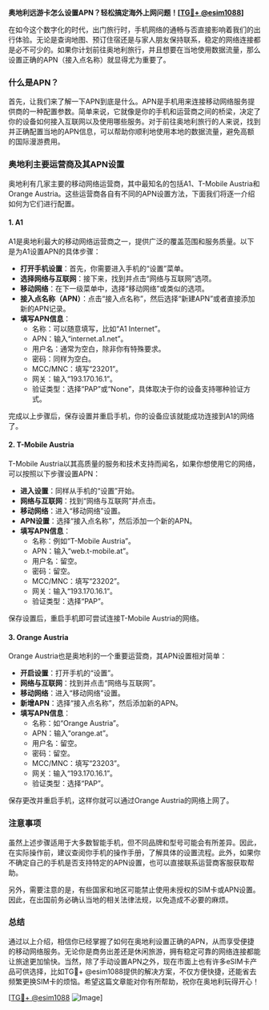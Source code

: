 **奥地利远游卡怎么设置APN？轻松搞定海外上网问题！[[TG💪+ @esim1088](https://t.me/s/esim1088)]**

在如今这个数字化的时代，出门旅行时，手机网络的通畅与否直接影响着我们的出行体验。无论是查询地图、预订住宿还是与家人朋友保持联系，稳定的网络连接都是必不可少的。如果你计划前往奥地利旅行，并且想要在当地使用数据流量，那么设置正确的APN（接入点名称）就显得尤为重要了。

### 什么是APN？

首先，让我们来了解一下APN到底是什么。APN是手机用来连接移动网络服务提供商的一种配置参数。简单来说，它就像是你的手机和运营商之间的桥梁，决定了你的设备如何接入互联网以及使用哪些服务。对于前往奥地利旅行的人来说，找到并正确配置当地的APN信息，可以帮助你顺利地使用本地的数据流量，避免高额的国际漫游费用。

### 奥地利主要运营商及其APN设置

奥地利有几家主要的移动网络运营商，其中最知名的包括A1、T-Mobile Austria和Orange Austria。这些运营商各自有不同的APN设置方法，下面我们将逐一介绍如何为它们进行配置。

#### 1. A1

A1是奥地利最大的移动网络运营商之一，提供广泛的覆盖范围和服务质量。以下是为A1设置APN的具体步骤：

- **打开手机设置**：首先，你需要进入手机的“设置”菜单。
- **选择网络与互联网**：接下来，找到并点击“网络与互联网”选项。
- **移动网络**：在下一级菜单中，选择“移动网络”或类似的选项。
- **接入点名称（APN）**：点击“接入点名称”，然后选择“新建APN”或者直接添加新的APN记录。
- **填写APN信息**：
  - 名称：可以随意填写，比如“A1 Internet”。
  - APN：输入“internet.a1.net”。
  - 用户名：通常为空白，除非你有特殊要求。
  - 密码：同样为空白。
  - MCC/MNC：填写“23201”。
  - 网关：输入“193.170.16.1”。
  - 验证类型：选择“PAP”或“None”，具体取决于你的设备支持哪种验证方式。

完成以上步骤后，保存设置并重启手机，你的设备应该就能成功连接到A1的网络了。

#### 2. T-Mobile Austria

T-Mobile Austria以其高质量的服务和技术支持而闻名，如果你想使用它的网络，可以按照以下步骤设置APN：

- **进入设置**：同样从手机的“设置”开始。
- **网络与互联网**：找到“网络与互联网”并点击。
- **移动网络**：进入“移动网络”设置。
- **APN设置**：选择“接入点名称”，然后添加一个新的APN。
- **填写APN信息**：
  - 名称：例如“T-Mobile Austria”。
  - APN：输入“web.t-mobile.at”。
  - 用户名：留空。
  - 密码：留空。
  - MCC/MNC：填写“23202”。
  - 网关：输入“193.170.16.1”。
  - 验证类型：选择“PAP”。

保存设置后，重启手机即可尝试连接T-Mobile Austria的网络。

#### 3. Orange Austria

Orange Austria也是奥地利的一个重要运营商，其APN设置相对简单：

- **开启设置**：打开手机的“设置”。
- **网络与互联网**：找到并点击“网络与互联网”。
- **移动网络**：进入“移动网络”设置。
- **新增APN**：选择“接入点名称”，然后添加新的APN。
- **填写APN信息**：
  - 名称：如“Orange Austria”。
  - APN：输入“orange.at”。
  - 用户名：留空。
  - 密码：留空。
  - MCC/MNC：填写“23203”。
  - 网关：输入“193.170.16.1”。
  - 验证类型：选择“PAP”。

保存更改并重启手机，这样你就可以通过Orange Austria的网络上网了。

### 注意事项

虽然上述步骤适用于大多数智能手机，但不同品牌和型号可能会有所差异。因此，在实际操作前，建议查阅你手机的操作手册，了解具体的设置流程。此外，如果你不确定自己的手机是否支持特定的APN设置，也可以直接联系运营商客服获取帮助。

另外，需要注意的是，有些国家和地区可能禁止使用未授权的SIM卡或APN设置。因此，在出国前务必确认当地的相关法律法规，以免造成不必要的麻烦。

### 总结

通过以上介绍，相信你已经掌握了如何在奥地利设置正确的APN，从而享受便捷的移动网络服务。无论你是商务出差还是休闲旅游，拥有稳定可靠的网络连接都能让旅途更加愉快。当然，除了手动设置APN之外，现在市面上也有许多eSIM卡产品可供选择，比如TG💪+ @esim1088提供的解决方案，不仅方便快捷，还能省去频繁更换SIM卡的烦恼。希望这篇文章能对你有所帮助，祝你在奥地利玩得开心！

[[TG💪+ @esim1088](https://t.me/s/esim1088) ![Image](https://i.postimg.cc/4NQfJmqS/Snipaste-2025-05-13-00-14-12.png)]